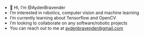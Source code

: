 - 👋 Hi, I’m @AydenBravender
- I’m interested in robotics, computer vision and machine learning 
- I’m currently learning about Tensorflow and OpenCV
- I’m looking to collaborate on any software/robotic projects
- You can reach out to me at aydenbravender@gmail.com

<!---
AydenBravender/AydenBravender is a ✨ special ✨ repository because its `README.md` (this file) appears on your GitHub profile.
You can click the Preview link to take a look at your changes.
--->
